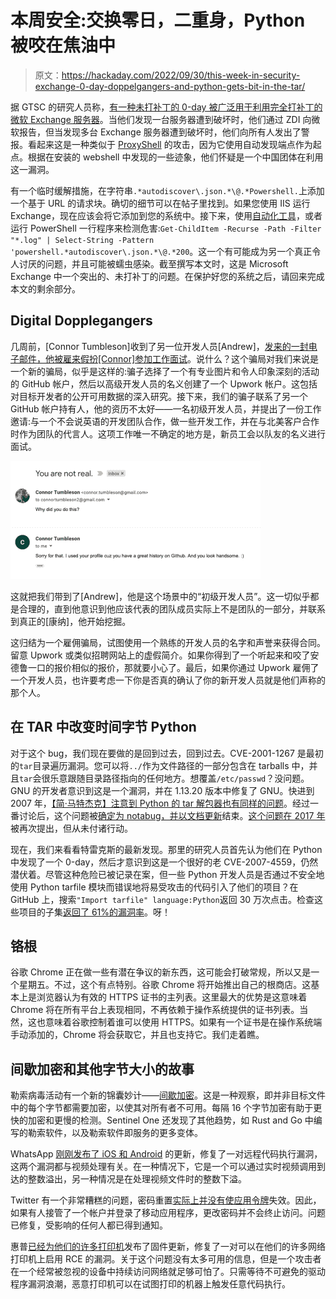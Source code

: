 # 本周安全:交换零日，二重身，Python 被咬在焦油中

> 原文：<https://hackaday.com/2022/09/30/this-week-in-security-exchange-0-day-doppelgangers-and-python-gets-bit-in-the-tar/>

据 GTSC 的研究人员称，[有一种未打补丁的 0-day 被广泛用于利用完全打补丁的微软 Exchange 服务器](https://gteltsc.vn/blog/warning-new-attack-campaign-utilized-a-new-0day-rce-vulnerability-on-microsoft-exchange-server-12715.html)。当他们发现一台服务器遭到破坏时，他们通过 ZDI 向微软报告，但当发现多台 Exchange 服务器遭到破坏时，他们向所有人发出了警报。看起来这是一种类似于 [ProxyShell](https://www.mandiant.com/resources/blog/pst-want-shell-proxyshell-exploiting-microsoft-exchange-servers) 的攻击，因为它使用自动发现端点作为起点。根据在安装的 webshell 中发现的一些迹象，他们怀疑是一个中国团体在利用这一漏洞。

有一个临时缓解措施，在字符串`.*autodiscover\.json.*\@.*Powershell.`上添加一个基于 URL 的请求块。确切的细节可以在帖子里找到。如果您使用 IIS 运行 Exchange，现在应该会将它添加到您的系统中。接下来，使用[自动化工具](https://github.com/ncsgroupvn/NCSE0Scanner)，或者运行 PowerShell 一行程序来检测危害:`Get-ChildItem -Recurse -Path -Filter "*.log" | Select-String -Pattern 'powershell.*autodiscover\.json.*\@.*200`。这一个有可能成为另一个真正令人讨厌的问题，并且可能被蠕虫感染。截至撰写本文时，这是 Microsoft Exchange 中一个突出的、未打补丁的问题。在保护好您的系统之后，请回来完成本文的剩余部分。

## Digital Dopplegangers

几周前，[Connor Tumbleson]收到了另一位开发人员[Andrew]，[发来的一封电子邮件，他被雇来假扮[Connor]参加工作面试](https://connortumbleson.com/2022/09/19/someone-is-pretending-to-be-me/)。说什么？这个骗局对我们来说是一个新的骗局，似乎是这样的:骗子选择了一个有专业图片和令人印象深刻的活动的 GitHub 帐户，然后以高级开发人员的名义创建了一个 Upwork 帐户。这包括对目标开发者的公开可用数据的深入研究。接下来，我们的骗子联系了另一个 GitHub 帐户持有人，他的资历不太好——一名初级开发人员，并提出了一份工作邀请:与一个不会说英语的开发团队合作，做一些开发工作，并在与北美客户合作时作为团队的代言人。这项工作唯一不确定的地方是，新员工会以队友的名义进行面试。

[![](img/adc9802531a19f2d2ea7c8e8a1d34493.png)](https://hackaday.com/wp-content/uploads/2022/09/emailing-myself.png)

这就把我们带到了[Andrew]，他是这个场景中的“初级开发人员”。这一切似乎都是合理的，直到他意识到他应该代表的团队成员实际上不是团队的一部分，并联系到真正的[康纳]，他开始挖掘。

这归结为一个雇佣骗局，试图使用一个熟练的开发人员的名字和声誉来获得合同。留意 Upwork 或类似招聘网站上的虚假简介。如果你得到了一个听起来和咬了安德鲁一口的报价相似的报价，那就要小心了。最后，如果你通过 Upwork 雇佣了一个开发人员，也许要考虑一下你是否真的确认了你的新开发人员就是他们声称的那个人。

## 在 TAR 中改变时间字节 Python

对于这个 bug，我们现在要做的是回到过去，回到过去。CVE-2001-1267 是最初的`tar`目录遍历漏洞。您可以将`../`作为文件路径的一部分包含在 tarballs 中，并且`tar`会很乐意跟随目录路径指向的任何地方。想覆盖`/etc/passwd`？没问题。GNU 的开发者意识到这是一个漏洞，并在 1.13.20 版本中修复了 GNU。快进到 2007 年，[【简·马特杰克】注意到 Python 的 tar 解包器也有同样的问题](https://mail.python.org/pipermail/python-dev/2007-August/074290.html)。经过一番讨论后，这个问题被[确定为 notabug，并以文档更新](https://github.com/python/cpython/issues/45385#issuecomment-1093394689)结束。[这个问题在 2017 年](https://github.com/python/cpython/issues/73974)被再次提出，但从未付诸行动。

现在，我们来看看特雷克斯的最新发现。那里的研究人员首先认为他们在 Python 中发现了一个 0-day，然后才意识到这是一个很好的老 CVE-2007-4559，仍然潜伏着。尽管这种危险已被记录在案，但一些 Python 开发人员是否通过不安全地使用 Python tarfile 模块而错误地将易受攻击的代码引入了他们的项目？在 GitHub 上，搜索`"Import tarfile" language:Python`返回 30 万次点击。检查这些项目的子集[返回了 61%的漏洞率](https://www.trellix.com/en-us/about/newsroom/stories/research/open-source-intelligence.html)。呀！

## 铬根

谷歌 Chrome 正在做一些有潜在争议的新东西，这可能会打破常规，所以又是一个星期五。不过，这个有点特别。谷歌 Chrome 将开始推出自己的根商店。这基本上是浏览器认为有效的 HTTPS 证书的主列表。这里最大的优势是这意味着 Chrome 将在所有平台上表现相同，不再依赖于操作系统提供的证书列表。当然，这也意味着谷歌控制着谁可以使用 HTTPS。如果有一个证书是在操作系统端手动添加的，Chrome 将会获取它，并且也支持它。我们走着瞧。

## 间歇加密和其他字节大小的故事

勒索病毒活动有一个新的锦囊妙计——[间歇加密](https://www.sentinelone.com/labs/crimeware-trends-ransomware-developers-turn-to-intermittent-encryption-to-evade-detection/)。这是一种观察，即并非目标文件中的每个字节都需要加密，以使其对所有者不可用。每隔 16 个字节加密有助于更快的加密和更慢的检测。Sentinel One 还发现了其他趋势，如 Rust and Go 中编写的勒索软件，以及勒索软件即服务的更多变体。

WhatsApp [刚刚发布了 iOS 和 Android](https://www.whatsapp.com/security/advisories/2022/) 的更新，修复了一对远程代码执行漏洞，这两个漏洞都与视频处理有关。在一种情况下，它是一个可以通过实时视频调用到达的整数溢出，另一种情况是在处理视频文件时的整数下溢。

Twitter 有一个非常糟糕的问题，密码重置[实际上并没有使应用令牌](https://privacy.twitter.com/en/blog/2022/an-issue-impacting-password-resets)失效。因此，如果有人接管了一个帐户并登录了移动应用程序，更改密码并不会终止访问。问题已修复，受影响的任何人都已得到通知。

惠普[已经为他们的许多打印机](https://support.hp.com/us-en/document/ish_6839789-6839813-16/hpsbpi03810)发布了固件更新，修复了一对可以在他们的许多网络打印机上启用 RCE 的漏洞。关于这个问题没有太多可用的信息，但是一个攻击者在一个经常被忽视的设备中持续访问网络就足够可怕了。只需等待不可避免的驱动程序漏洞浪潮，恶意打印机可以在试图打印的机器上触发任意代码执行。